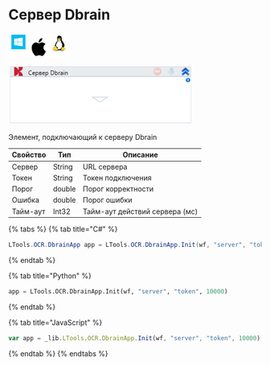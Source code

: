 # Сервер Dbrain

![](<../../../../.gitbook/assets/image (100) (1) (267).png>)

![](<../../../../.gitbook/assets/image (411).png>)

Элемент, подключающий к серверу Dbrain

| Свойство | Тип    | Описание                       |
| -------- | ------ | ------------------------------ |
| Сервер   | String | URL сервера                    |
| Токен    | String | Токен подключения              |
| Порог    | double | Порог корректности             |
| Ошибка   | double | Порог ошибки                   |
| Тайм-аут | Int32  | Тайм-аут действий сервера (мс) |

{% tabs %}
{% tab title="C#" %}
```csharp
LTools.OCR.DbrainApp app = LTools.OCR.DbrainApp.Init(wf, "server", "token", 10000);
```
{% endtab %}

{% tab title="Python" %}
```python
app = LTools.OCR.DbrainApp.Init(wf, "server", "token", 10000)
```
{% endtab %}

{% tab title="JavaScript" %}
```javascript
var app = _lib.LTools.OCR.DbrainApp.Init(wf, "server", "token", 10000);
```
{% endtab %}
{% endtabs %}
